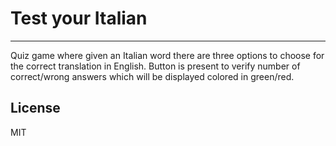 # Test your Italian
***

Quiz game where given an Italian word there are three options to choose for the correct translation in English. Button is present to verify number of correct/wrong answers which will be displayed colored in green/red. 

## License
MIT
